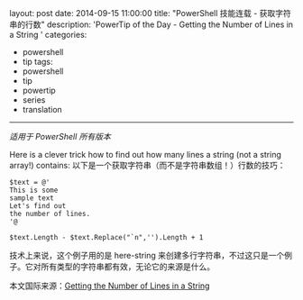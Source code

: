 ﻿layout: post
date: 2014-09-15 11:00:00
title: "PowerShell 技能连载 - 获取字符串的行数"
description: 'PowerTip of the Day - Getting the Number of Lines in a String '
categories:
- powershell
- tip
tags:
- powershell
- tip
- powertip
- series
- translation
---
_适用于 PowerShell 所有版本_

Here is a clever trick how to find out how many lines a string (not a string array!) contains:
以下是一个获取字符串（而不是字符串数组！）行数的技巧：

    $text = @'
    This is some
    sample text
    Let's find out
    the number of lines.
    '@
    
    $text.Length - $text.Replace("`n",'').Length + 1 

技术上来说，这个例子用的是 here-string 来创建多行字符串，不过这只是一个例子。它对所有类型的字符串都有效，无论它的来源是什么。

<!--more-->
本文国际来源：[Getting the Number of Lines in a String ](http://community.idera.com/powershell/powertips/b/tips/posts/getting-the-number-of-lines-in-a-string)
